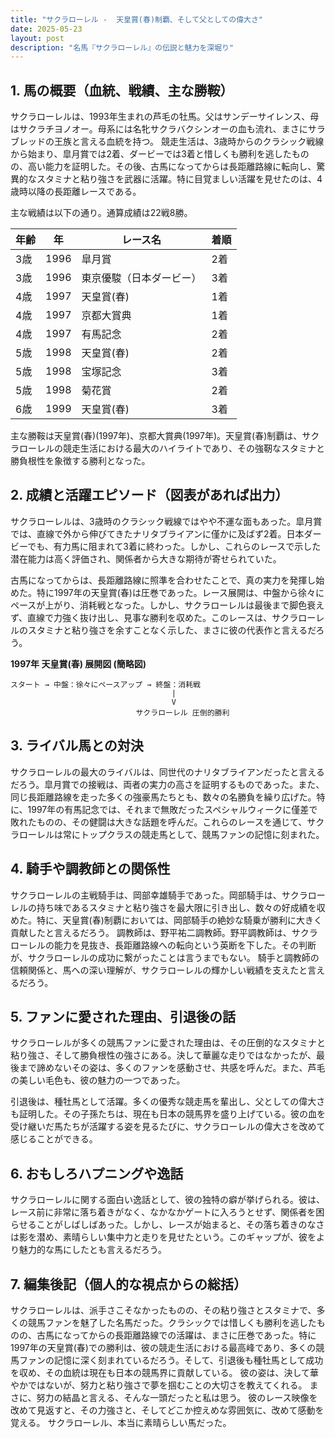 ```yaml
---
title: "サクラローレル -  天皇賞(春)制覇、そして父としての偉大さ"
date: 2025-05-23
layout: post
description: "名馬『サクラローレル』の伝説と魅力を深堀り"
---
```


## 1. 馬の概要（血統、戦績、主な勝鞍）

サクラローレルは、1993年生まれの芦毛の牡馬。父はサンデーサイレンス、母はサクラチヨノオー。母系には名牝サクラバクシンオーの血も流れ、まさにサラブレッドの王族と言える血統を持つ。  競走生活は、3歳時からのクラシック戦線から始まり、皐月賞では2着、ダービーでは3着と惜しくも勝利を逃したものの、高い能力を証明した。その後、古馬になってからは長距離路線に転向し、驚異的なスタミナと粘り強さを武器に活躍。特に目覚ましい活躍を見せたのは、4歳時以降の長距離レースである。

主な戦績は以下の通り。通算成績は22戦8勝。

| 年齢 | 年 | レース名             | 着順 |
|-----|----|----------------------|-----|
| 3歳 | 1996 | 皐月賞               | 2着 |
| 3歳 | 1996 | 東京優駿（日本ダービー） | 3着 |
| 4歳 | 1997 | 天皇賞(春)           | 1着 |
| 4歳 | 1997 | 京都大賞典           | 1着 |
| 4歳 | 1997 | 有馬記念             | 2着 |
| 5歳 | 1998 | 天皇賞(春)           | 2着 |
| 5歳 | 1998 | 宝塚記念             | 3着 |
| 5歳 | 1998 | 菊花賞               | 2着 |
| 6歳 | 1999 | 天皇賞(春)           | 3着 |


主な勝鞍は天皇賞(春)(1997年)、京都大賞典(1997年)。天皇賞(春)制覇は、サクラローレルの競走生活における最大のハイライトであり、その強靭なスタミナと勝負根性を象徴する勝利となった。


## 2. 成績と活躍エピソード（図表があれば出力）

サクラローレルは、3歳時のクラシック戦線ではやや不運な面もあった。皐月賞では、直線で外から伸びてきたナリタブライアンに僅かに及ばず2着。日本ダービーでも、有力馬に阻まれて3着に終わった。しかし、これらのレースで示した潜在能力は高く評価され、関係者から大きな期待が寄せられていた。

古馬になってからは、長距離路線に照準を合わせたことで、真の実力を発揮し始めた。特に1997年の天皇賞(春)は圧巻であった。レース展開は、中盤から徐々にペースが上がり、消耗戦となった。しかし、サクラローレルは最後まで脚色衰えず、直線で力強く抜け出し、見事な勝利を収めた。このレースは、サクラローレルのスタミナと粘り強さを余すことなく示した、まさに彼の代表作と言えるだろう。

**1997年 天皇賞(春) 展開図 (簡略図)**

```
スタート → 中盤：徐々にペースアップ → 終盤：消耗戦
                                    |
                                    V
                            サクラローレル 圧倒的勝利
```


## 3. ライバル馬との対決

サクラローレルの最大のライバルは、同世代のナリタブライアンだったと言えるだろう。皐月賞での接戦は、両者の実力の高さを証明するものであった。また、同じ長距離路線を走った多くの強豪馬たちとも、数々の名勝負を繰り広げた。特に、1997年の有馬記念では、それまで無敗だったスペシャルウィークに僅差で敗れたものの、その健闘は大きな話題を呼んだ。これらのレースを通じて、サクラローレルは常にトップクラスの競走馬として、競馬ファンの記憶に刻まれた。


## 4. 騎手や調教師との関係性

サクラローレルの主戦騎手は、岡部幸雄騎手であった。岡部騎手は、サクラローレルの持ち味であるスタミナと粘り強さを最大限に引き出し、数々の好成績を収めた。特に、天皇賞(春)制覇においては、岡部騎手の絶妙な騎乗が勝利に大きく貢献したと言えるだろう。  調教師は、野平祐二調教師。野平調教師は、サクラローレルの能力を見抜き、長距離路線への転向という英断を下した。その判断が、サクラローレルの成功に繋がったことは言うまでもない。  騎手と調教師の信頼関係と、馬への深い理解が、サクラローレルの輝かしい戦績を支えたと言えるだろう。


## 5. ファンに愛された理由、引退後の話

サクラローレルが多くの競馬ファンに愛された理由は、その圧倒的なスタミナと粘り強さ、そして勝負根性の強さにある。決して華麗な走りではなかったが、最後まで諦めないその姿は、多くのファンを感動させ、共感を呼んだ。また、芦毛の美しい毛色も、彼の魅力の一つであった。

引退後は、種牡馬として活躍。多くの優秀な競走馬を輩出し、父としての偉大さも証明した。その子孫たちは、現在も日本の競馬界を盛り上げている。彼の血を受け継いだ馬たちが活躍する姿を見るたびに、サクラローレルの偉大さを改めて感じることができる。


## 6. おもしろハプニングや逸話

サクラローレルに関する面白い逸話として、彼の独特の癖が挙げられる。彼は、レース前に非常に落ち着きがなく、なかなかゲートに入ろうとせず、関係者を困らせることがしばしばあった。しかし、レースが始まると、その落ち着きのなさは影を潜め、素晴らしい集中力と走りを見せたという。このギャップが、彼をより魅力的な馬にしたとも言えるだろう。


## 7. 編集後記（個人的な視点からの総括）

サクラローレルは、派手さこそなかったものの、その粘り強さとスタミナで、多くの競馬ファンを魅了した名馬だった。クラシックでは惜しくも勝利を逃したものの、古馬になってからの長距離路線での活躍は、まさに圧巻であった。特に1997年の天皇賞(春)での勝利は、彼の競走生活における最高峰であり、多くの競馬ファンの記憶に深く刻まれているだろう。そして、引退後も種牡馬として成功を収め、その血統は現在も日本の競馬界に貢献している。  彼の姿は、決して華やかではないが、努力と粘り強さで夢を掴むことの大切さを教えてくれる。  まさに、努力の結晶と言える、そんな一頭だったと私は思う。  彼のレース映像を改めて見返すと、その力強さと、そしてどこか控えめな雰囲気に、改めて感動を覚える。  サクラローレル、本当に素晴らしい馬だった。
